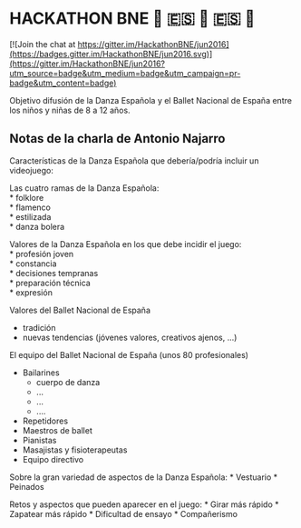 # HACKATHON BNE :dancer: :es: :dancer: :es: :dancer:

[![Join the chat at https://gitter.im/HackathonBNE/jun2016](https://badges.gitter.im/HackathonBNE/jun2016.svg)](https://gitter.im/HackathonBNE/jun2016?utm_source=badge&utm_medium=badge&utm_campaign=pr-badge&utm_content=badge)

Objetivo difusión de la Danza Española y el Ballet Nacional de España entre los niños y niñas de 8 a 12 años.

## Notas de la charla de Antonio Najarro

Características de la Danza Española que debería/podría incluir un videojuego:

Las cuatro ramas de la Danza Española:  
    * folklore  
    * flamenco  
    * estilizada  
    * danza bolera
    
Valores de la Danza Española en los que debe incidir el juego:  
    * profesión joven  
    * constancia  
    * decisiones tempranas  
    * preparación técnica  
    * expresión
    
Valores del Ballet Nacional de España
* tradición
* nuevas tendencias (jóvenes valores, creativos ajenos, ...)

El equipo del Ballet Nacional de España (unos 80 profesionales)
  * Bailarines
      - cuerpo de danza
      - ...
      - ...
      - ....
  * Repetidores
  * Maestros de ballet
  * Pianistas
  * Masajistas y fisioterapeutas
  * Equipo directivo

Sobre la gran variedad de aspectos de la Danza Española:
    * Vestuario
    * Peinados
    
Retos y aspectos que pueden aparecer en el juego:
    * Girar más rápido
    * Zapatear más rápido
    * Dificultad de ensayo
    * Compañerismo
